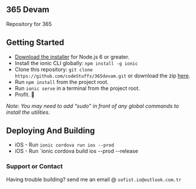 ## 365 Devam

Repository for 365 

## Getting Started

* [Download the installer](https://nodejs.org/) for Node.js 6 or greater.
* Install the ionic CLI globally: `npm install -g ionic`
* Clone this repository: `git clone https://github.com/codeStuffs/365devam.git` or download the zip [here](https://github.com/codeStuffs/365devam/archive/master.zip).
* Run `npm install` from the project root.
* Run `ionic serve` in a terminal from the project root.
* Profit. :tada:

_Note: You may need to add “sudo” in front of any global commands to install the utilities._

## Deploying And Building
* iOS - Run `ionic cordova run ios --prod`
* iOS - Run `ionic cordova build ios --prod --release

### Support or Contact

Having trouble building? send me an email @ `sofist.io@outlook.com.tr`
